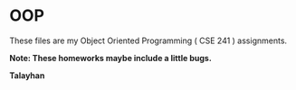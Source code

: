 OOP
===

These files are my Object Oriented Programming ( CSE 241 ) assignments.

<strong>Note: These homeworks maybe include a little bugs.

Talayhan</strong>
